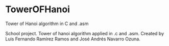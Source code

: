 # TowerOFHanoi
Tower of Hanoi algorithm in C and .asm

School project. Tower of hanoi algorithm applied in .c and .asm.
Created by Luis Fernando Ramírez Ramos and José Andrés Navarro Ozuna.
